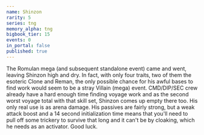 ```yaml
---
name: Shinzon
rarity: 5
series: tng
memory_alpha: tng
bigbook_tier: 15
events: 0
in_portal: false
published: true
---
```


The Romulan mega (and subsequent standalone event) came and went, leaving Shinzon high and dry. In fact, with only four traits, two of them the esoteric Clone and Reman, the only possible chance for his awful bases to find work would seem to be a stray Villain (mega) event. CMD/DIP/SEC crew already have a hard enough time finding voyage work and as the second worst voyage total with that skill set, Shinzon comes up empty there too. His only real use is as arena damage. His passives are fairly strong, but a weak attack boost and a 14 second initialization time means that you'll need to pull off some trickery to survive that long and it can't be by cloaking, which he needs as an activator. Good luck.
